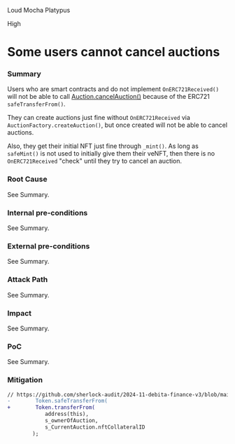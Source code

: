 Loud Mocha Platypus

High

# Some users cannot cancel auctions

### Summary

Users who are smart contracts and do not implement `OnERC721Received()` will not be able to call [Auction.cancelAuction()](https://github.com/sherlock-audit/2024-11-debita-finance-v3/blob/main/Debita-V3-Contracts/contracts/auctions/Auction.sol#L168-#L184) because of the ERC721 `safeTransferFrom()`.

They can create auctions just fine without `OnERC721Received` via `AuctionFactory.createAuction()`, but once created will not be able to cancel auctions.

Also, they get their initial NFT just fine through `_mint()`. As long as `safeMint()` is not used to initially give them their veNFT, then there is no `OnERC721Received` "check" until they try to cancel an auction.

### Root Cause

See Summary.

### Internal pre-conditions

See Summary.

### External pre-conditions

See Summary.

### Attack Path

See Summary.

### Impact

See Summary.

### PoC

See Summary.

### Mitigation

```diff
// https://github.com/sherlock-audit/2024-11-debita-finance-v3/blob/main/Debita-V3-Contracts/contracts/auctions/Auction.sol#L172-#L176
-        Token.safeTransferFrom(
+        Token.transferFrom(
            address(this),
            s_ownerOfAuction,
            s_CurrentAuction.nftCollateralID
        );
```